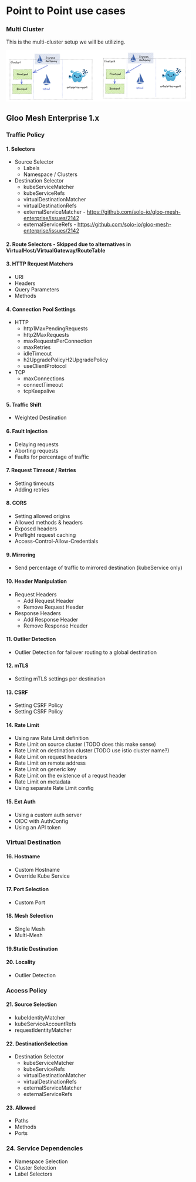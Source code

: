 # Point to Point use cases


### Multi Cluster

This is the multi-cluster setup we will be utilizing. 

![](./multi-cluster-ptp.png)


## Gloo Mesh Enterprise 1.x


### Traffic Policy

#### 1. Selectors
* Source Selector
  * Labels
  * Namespace / Clusters
* Destination Selector
  * kubeServiceMatcher
  * kubeServiceRefs
  * virtualDestinationMatcher
  * virtualDestinationRefs
  * externalServiceMatcher - https://github.com/solo-io/gloo-mesh-enterprise/issues/2142
  * externalServiceRefs - https://github.com/solo-io/gloo-mesh-enterprise/issues/2142

#### 2. Route Selectors - Skipped due to alternatives in VirtualHost/VirtualGateway/RouteTable

#### 3. HTTP Request Matchers
- URI
- Headers
- Query Parameters
- Methods

#### 4. Connection Pool Settings
- HTTP
  - http1MaxPendingRequests
  - http2MaxRequests
  - maxRequestsPerConnection
  - maxRetries
  - idleTimeout
  - h2UpgradePolicyH2UpgradePolicy 		
  - useClientProtocol
- TCP
  - maxConnections
  - connectTimeout
  - tcpKeepalive

#### 5. Traffic Shift
- Weighted Destination

#### 6. Fault Injection
- Delaying requests
- Aborting requests
- Faults for percentage of traffic

#### 7. Request Timeout / Retries
- Setting timeouts
- Adding retries 

#### 8. CORS
- Setting allowed origins
- Allowed methods & headers
- Exposed headers
- Preflight request caching
- Access-Control-Allow-Credentials

#### 9. Mirroring
- Send percentage of traffic to mirrored destination (kubeService only)

#### 10. Header Manipulation
- Request Headers
  - Add Request Header
  - Remove Request Header
- Response Headers
  - Add Response Header
  - Remove Response Header

#### 11. Outlier Detection
- Outlier Detection for failover routing to a global destination

#### 12. mTLS
- Setting mTLS settings per destination

#### 13. CSRF
- Setting CSRF Policy
- Setting CSRF Policy

#### 14. Rate Limit
- Using raw Rate Limit definition
- Rate Limit on source cluster  (TODO does this make sense)
- Rate Limit on destination cluster (TODO use istio cluster name?)
- Rate Limit on request headers
- Rate Limit on remote address
- Rate Limit on generic key
- Rate Limit on the existence of a requst header
- Rate Limit on metadata
- Using separate Rate Limit config

#### 15. Ext Auth
- Using a custom auth server
- OIDC with AuthConfig
- Using an API token

### Virtual Destination

#### 16. Hostname
- Custom Hostname
- Override Kube Service

#### 17. Port Selection
- Custom Port

#### 18. Mesh Selection
- Single Mesh
- Multi-Mesh

#### 19.Static Destination

#### 20. Locality
- Outlier Detection


### Access Policy

#### 21. Source Selection
- kubeIdentityMatcher
- kubeServiceAccountRefs
- requestIdentityMatcher

#### 22. DestinationSelection
* Destination Selector
  * kubeServiceMatcher
  * kubeServiceRefs
  * virtualDestinationMatcher
  * virtualDestinationRefs
  * externalServiceMatcher
  * externalServiceRefs

#### 23. Allowed
- Paths
- Methods
- Ports


### 24. Service Dependencies
- Namespace Selection
- Cluster Selection
- Label Selectors